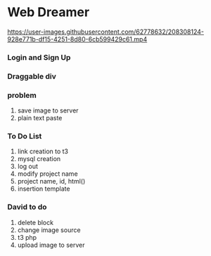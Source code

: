 # Web Dreamer

https://user-images.githubusercontent.com/62778632/208308124-928e771b-df15-4251-8d80-6cb599429c61.mp4


### Login and Sign Up

### Draggable div


### problem
1. save image to server
2. plain text paste


### To Do List
1. link creation to t3
2. mysql creation
3. log out
4. modify project name
5. project name, id, html()
6. insertion template

### David to do
1. delete block
2. change image source
3. t3 php
4. upload image to server